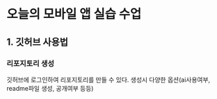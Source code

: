 # 오늘의 모바일 앱 실습 수업

## 1. 깃허브 사용법
### 리포지토리 생성
깃허브에 로그인하여 리포지토리를 만들 수 있다.
생성시 다양한 옵션(ai사용여부, readme파일 생성, 공개여부 등등)
